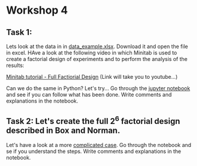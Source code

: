 # Workshop 4 

## Task 1: 
Lets look at the data in in [data_example.xlsx](/Week_2/Workshop_4/data_example.xlsx). Download it and open the file in excel. HAve a look at the following video in which Minitab is used to create a factorial design of experiments and to perform the analysis of the results: 

[Minitab tutorial - Full Factiorial Design](https://www.youtube.com/watch?v=v3Epk5de8MQ) (Link will take you to youtube...)


Can we do the same in Python? Let's try... Go through the [jupyter notebook](/Week_2/Workshop_4/Jupyter-notebooks/DoE-2factor_full.ipynb) and see if you can follow what has been done. Write comments and explanations in the notebook. 

## Task 2: Let's create the full 2$^6$ factorial design described in Box and Norman. 
Let's have a look at a more [complicated case](/Week_2/Workshop_4/Jupyter-notebooks/2-6factor.ipynb). Go through the notebook and se if you understand the steps. Write comments and explanations in the notebook.  





